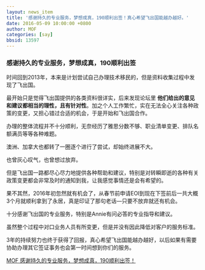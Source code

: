 ```yaml
---
layout: news_item
title: '感谢持久的专业服务，梦想成真，190顺利出签！真心希望飞出国能越办越好。'
date: 2016-05-09 10:00:00 +0800
author: MOF
categories: [say]
bbsid: 13597
---
```


### 感谢持久的专业服务，梦想成真，190顺利出签

时间回到2013年，本来是计划尝试自己办理技术移民的，但是资料收集过程中发现了飞出国。

最开始只是觉得飞出国提供的各类资料很详实，后来发现论坛里 **他们给出的意见和建议都相当的理性，且有针对性**。加之个人工作繁忙，实在无法全心关注各种政策的变更，又担心错过合适的机会，于是开始和飞出国合作。

办理的整体流程并不十分顺利，无奈经历了雅思分数不够、职业清单变更、排队名额满员等等各种难题。

澳洲、加拿大也都转了一圈逐个进行了尝试，却始终进展不大。

也曾灰心叹气，也曾想过放弃。

但是飞出国一路都尽心尽力地提供各种帮助和建议，特别是对转瞬即逝的各种有关政策变更都会非常及时的通知到我，让我感觉事情还是会有希望的。

果不其然，2016年初忽然就有机会了，从春节前申请EOI到现在下签前后一共大概3个月就顺利拿到了永居，真是印证了那句老话—只要不放弃就还有机会。

十分感谢飞出国的专业服务，特别是Annie有问必答的专业指导和建议。

虽然整个过程中对口业务人员有所变更，但是并没有因此降低对客户的服务标准。

3年的持续努力也终于获得了回报，真心希望飞出国能越办越好，以后如果有需要协助办理其它签证事务也会第一时间想到你们的服务。

[MOF 感谢持久的专业服务，梦想成真，190顺利出签！](http://bbs.fcgvisa.com/t/topic/13597)
